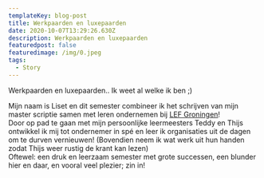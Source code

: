 ```yaml
---
templateKey: blog-post
title: Werkpaarden en luxepaarden
date: 2020-10-07T13:29:26.630Z
description: Werkpaarden en luxepaarden
featuredpost: false
featuredimage: /img/0.jpeg
tags:
  - Story
---
```

Werkpaarden en luxepaarden.. Ik weet al welke ik ben ;) 

Mijn naam is Liset en dit semester combineer ik het schrijven van mijn master scriptie samen met leren ondernemen bij [LEF Groningen](https://www.linkedin.com/company/lefgroningen/)!
\
Door op pad te gaan met mijn persoonlijke leermeesters Teddy en Thijs ontwikkel ik mij tot ondernemer in spé en leer ik organisaties uit de dagen om te durven vernieuwen! (Bovendien neem ik wat werk uit hun handen zodat Thijs weer rustig de krant kan lezen)
\
Oftewel: een druk en leerzaam semester met grote successen, een blunder hier en daar, en vooral veel plezier; zin in!